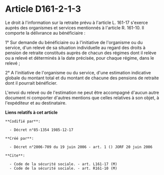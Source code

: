 # Article D161-2-1-3

Le droit à l'information sur la retraite prévu à l'article L. 161-17 s'exerce auprès des organismes et services mentionnés à
l'article R. 161-10. Il comporte la délivrance au bénéficiaire :

1° Sur demande du bénéficiaire ou à l'initiative de l'organisme ou du service, d'un relevé de sa situation individuelle au
regard des droits à pension de retraite constitués auprès de chacun des régimes dont il relève ou a relevé et déterminés à la
date précisée, pour chaque régime, dans le relevé ;

2° A l'initiative de l'organisme ou du service, d'une estimation indicative globale du montant total et du montant de chacune
des pensions de retraite dont il pourrait bénéficier.

L'envoi du relevé ou de l'estimation ne peut être accompagné d'aucun autre document ni comporter d'autres mentions que celles
relatives à son objet, à l'expéditeur et au destinataire.

**Liens relatifs à cet article**

	**Codifié par**:

	  - Décret n°85-1354 1985-12-17

	**Créé par**:

	  - Décret n°2006-709 du 19 juin 2006 - art. 1 () JORF 20 juin 2006

	**Cite**:

	  - Code de la sécurité sociale. - art. L161-17 (M)
	  - Code de la sécurité sociale. - art. R161-10 (M)
